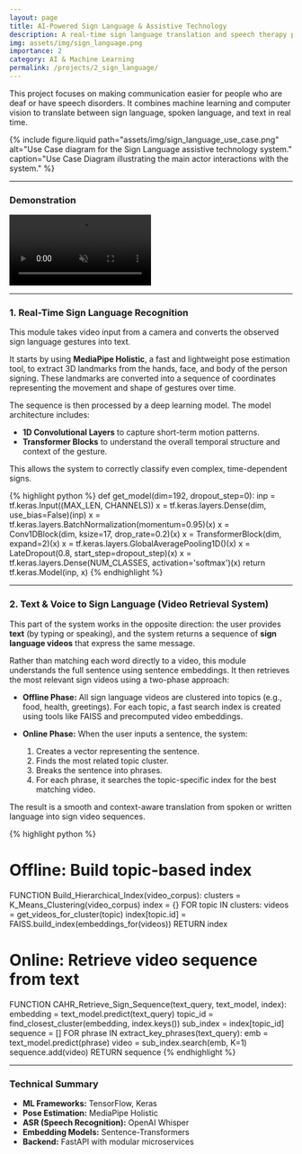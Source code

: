 ```yaml
---
layout: page
title: AI-Powered Sign Language & Assistive Technology
description: A real-time sign language translation and speech therapy platform.
img: assets/img/sign_language.png
importance: 2
category: AI & Machine Learning
permalink: /projects/2_sign_language/
---
```


This project focuses on making communication easier for people who are deaf or have speech disorders. It combines machine learning and computer vision to translate between sign language, spoken language, and text in real time.

{% include figure.liquid
  path="assets/img/sign_language_use_case.png"
  alt="Use Case diagram for the Sign Language assistive technology system."
  caption="Use Case Diagram illustrating the main actor interactions with the system."
%}



---

### Demonstration

<video width="50%" controls muted loop playsinline>
  <source src="{{ '/assets/video/sign_language_demo.mp4' | relative_url }}" type="video/mp4">
  Your browser does not support the video tag.
</video>

---

### 1. Real-Time Sign Language Recognition

This module takes video input from a camera and converts the observed sign language gestures into text.

It starts by using **MediaPipe Holistic**, a fast and lightweight pose estimation tool, to extract 3D landmarks from the hands, face, and body of the person signing. These landmarks are converted into a sequence of coordinates representing the movement and shape of gestures over time.

The sequence is then processed by a deep learning model. The model architecture includes:

- **1D Convolutional Layers** to capture short-term motion patterns.
- **Transformer Blocks** to understand the overall temporal structure and context of the gesture.

This allows the system to correctly classify even complex, time-dependent signs.

{% highlight python %}
def get_model(dim=192, dropout_step=0):
    inp = tf.keras.Input((MAX_LEN, CHANNELS))
    x = tf.keras.layers.Dense(dim, use_bias=False)(inp)
    x = tf.keras.layers.BatchNormalization(momentum=0.95)(x)
    x = Conv1DBlock(dim, ksize=17, drop_rate=0.2)(x)
    x = TransformerBlock(dim, expand=2)(x)
    x = tf.keras.layers.GlobalAveragePooling1D()(x)
    x = LateDropout(0.8, start_step=dropout_step)(x)
    x = tf.keras.layers.Dense(NUM_CLASSES, activation='softmax')(x)
    return tf.keras.Model(inp, x)
{% endhighlight %}

---

### 2. Text & Voice to Sign Language (Video Retrieval System)

This part of the system works in the opposite direction: the user provides **text** (by typing or speaking), and the system returns a sequence of **sign language videos** that express the same message.

Rather than matching each word directly to a video, this module understands the full sentence using sentence embeddings. It then retrieves the most relevant sign videos using a two-phase approach:

- **Offline Phase:** All sign language videos are clustered into topics (e.g., food, health, greetings). For each topic, a fast search index is created using tools like FAISS and precomputed video embeddings.

- **Online Phase:** When the user inputs a sentence, the system:
  1. Creates a vector representing the sentence.
  2. Finds the most related topic cluster.
  3. Breaks the sentence into phrases.
  4. For each phrase, it searches the topic-specific index for the best matching video.

The result is a smooth and context-aware translation from spoken or written language into sign video sequences.

{% highlight python %}
# Offline: Build topic-based index
FUNCTION Build_Hierarchical_Index(video_corpus):
    clusters = K_Means_Clustering(video_corpus)
    index = {}
    FOR topic IN clusters:
        videos = get_videos_for_cluster(topic)
        index[topic.id] = FAISS.build_index(embeddings_for(videos))
    RETURN index

# Online: Retrieve video sequence from text
FUNCTION CAHR_Retrieve_Sign_Sequence(text_query, text_model, index):
    embedding = text_model.predict(text_query)
    topic_id = find_closest_cluster(embedding, index.keys())
    sub_index = index[topic_id]
    sequence = []
    FOR phrase IN extract_key_phrases(text_query):
        emb = text_model.predict(phrase)
        video = sub_index.search(emb, K=1)
        sequence.add(video)
    RETURN sequence
{% endhighlight %}

---

### Technical Summary

- **ML Frameworks:** TensorFlow, Keras  
- **Pose Estimation:** MediaPipe Holistic  
- **ASR (Speech Recognition):** OpenAI Whisper  
- **Embedding Models:** Sentence-Transformers  
- **Backend:** FastAPI with modular microservices  

